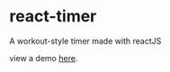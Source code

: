 # react-timer
A workout-style timer made with reactJS

view a demo <a href="http://seidelmatt.com/react-timer/">here</a>.
